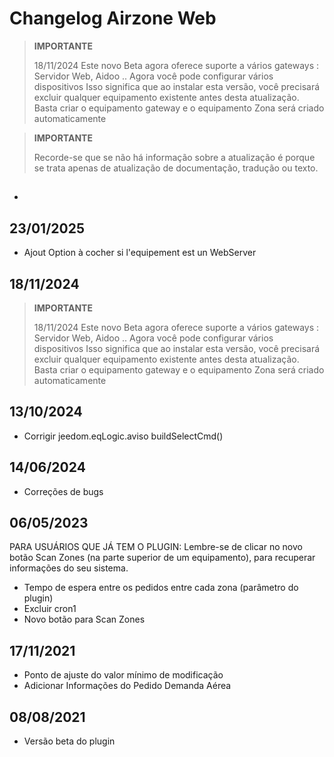 # Changelog Airzone Web

>**IMPORTANTE**
>
> 18/11/2024
> Este novo Beta agora oferece suporte a vários gateways : Servidor Web, Aidoo ..
> Agora você pode configurar vários dispositivos
> Isso significa que ao instalar esta versão, você precisará excluir qualquer equipamento existente antes desta atualização.
> Basta criar o equipamento gateway e o equipamento Zona será criado automaticamente


>**IMPORTANTE**
>
>Recorde-se que se não há informação sobre a atualização é porque se trata apenas de atualização de documentação, tradução ou texto.


## 

- 


## 23/01/2025

- Ajout Option à cocher si l'equipement est un WebServer

## 18/11/2024

>**IMPORTANTE**
>
> 18/11/2024
> Este novo Beta agora oferece suporte a vários gateways : Servidor Web, Aidoo ..
> Agora você pode configurar vários dispositivos
> Isso significa que ao instalar esta versão, você precisará excluir qualquer equipamento existente antes desta atualização.
> Basta criar o equipamento gateway e o equipamento Zona será criado automaticamente

## 13/10/2024

- Corrigir jeedom.eqLogic.aviso buildSelectCmd()


## 14/06/2024

- Correções de bugs

## 06/05/2023

PARA USUÁRIOS QUE JÁ TEM O PLUGIN:
Lembre-se de clicar no novo botão Scan Zones (na parte superior de um equipamento), para recuperar informações do seu sistema.

- Tempo de espera entre os pedidos entre cada zona (parâmetro do plugin)
- Excluir cron1
- Novo botão para Scan Zones

## 17/11/2021

- Ponto de ajuste do valor mínimo de modificação
- Adicionar Informações do Pedido Demanda Aérea

## 08/08/2021

- Versão beta do plugin

